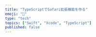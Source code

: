 ```yaml
---
title: "TypeScriptでSafari拡張機能を作る"
emoji: "🧭"
type: "tech"
topics: ["Swift", "Xcode", "TypeScript"]
published: false
---
```

